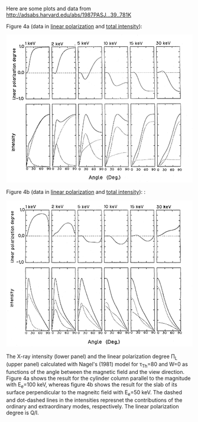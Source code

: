 Here are some plots and data from http://adsabs.harvard.edu/abs/1987PASJ...39..781K

Figure 4a (data in [linear polarization](Fig4a-top.dat) and [total intensity](Fig4a-bottom-total.dat)):

![Figure 4a from Ki](Ki-4a.png)

Figure 4b (data in [linear polarization](Fig4b-top.dat) and [total intensity](Fig4b-bottom-total.dat)):
:

![Figure 4b from Ki](Ki-4b.png)

The X-ray intensity (lower panel) and the linear polarization degree &Pi;<sub>L</sub> (upper panel) calculated with Nagel's (1981) model for &tau;<sub>Th</sub>=80 and W=0 as functions of the angle between the magnetic field and the view direction.  Figure 4a shows the result for the cylinder column parallel to the magnitude with E<sub>e</sub>=100 keV, whereas figure 4b shows the result for the slab of its surface perpendicular to the magneitc field with E<sub>e</sub>=50 keV.  The dashed and dot-dashed lines in the intensities represnet the contributions of the ordinary and extraordinary modes, respectively.  The linear polarization degree is Q/I.
